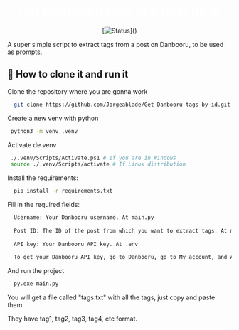 <h1 align="center" style="color:white;">Get Danbooru tags of a post by id</h1>

<div align="center">
  
  [![Status](https://img.shields.io/badge/status-OK-green?)]()
  
</div>

A super simple script to extract tags from a post on Danbooru, to be used as prompts.

## 🏁 How to clone it and run it

Clone the repository where you are gonna work
 
```bash
  git clone https://github.com/Jorgeablade/Get-Danbooru-tags-by-id.git
```

Create a new venv with python

```bash
 python3 -m venv .venv 
```

Activate de venv

```bash
 ./.venv/Scripts/Activate.ps1 # If you are in Windows
 source ./.venv/Scripts/activate # If Linux distribution
```

Install the requirements:

```bash
  pip install -r requirements.txt
```

Fill in the required fields:

```bash
  Username: Your Danbooru username. At main.py
  
  Post ID: The ID of the post from which you want to extract tags. At main.py
  
  API key: Your Danbooru API key. At .env
  
  To get your Danbooru API key, go to Danbooru, go to My account, and API KEY.
```

  And run the project
  
```bash
  py.exe main.py
```

You will get a file called "tags.txt" with all the tags, just copy and paste them.

They have tag1, tag2, tag3, tag4, etc format.
